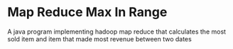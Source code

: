 # Map Reduce Max In Range
A java program implementing hadoop map reduce that calculates the most sold item and item that made most revenue between two dates 
